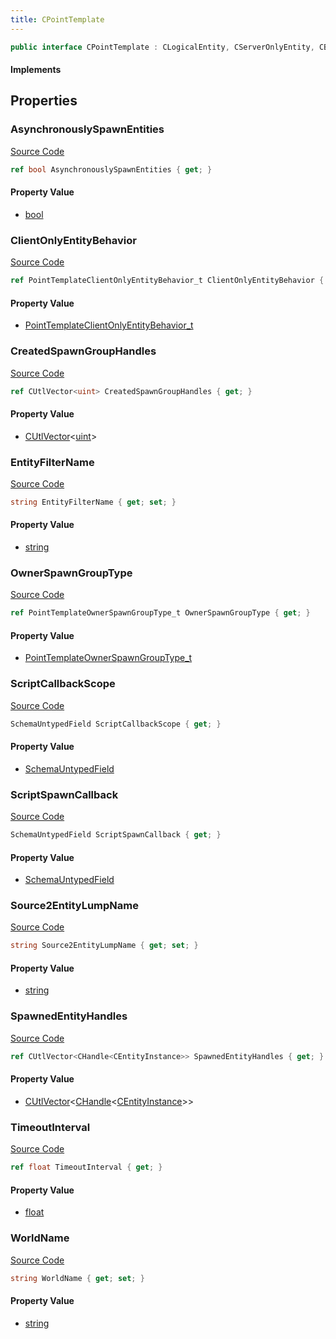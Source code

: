 ```yaml
---
title: CPointTemplate
---
```


```csharp
public interface CPointTemplate : CLogicalEntity, CServerOnlyEntity, CBaseEntity, CEntityInstance, ISchemaClass<CEntityInstance>, ISchemaClass<CBaseEntity>, ISchemaClass<CServerOnlyEntity>, ISchemaClass<CLogicalEntity>, ISchemaClass<CPointTemplate>, ISchemaField, ISchemaClass, INativeHandle
```

#### Implements

## Properties

### AsynchronouslySpawnEntities

[Source Code](https://github.com/swiftly-solution/swiftlys2/blob/main/managed/src/SwiftlyS2.Generated/Schemas/Interfaces/CPointTemplate.cs#L25)

```csharp
ref bool AsynchronouslySpawnEntities { get; }
```

#### Property Value

- [bool](https://learn.microsoft.com/dotnet/api/system.boolean)

### ClientOnlyEntityBehavior

[Source Code](https://github.com/swiftly-solution/swiftlys2/blob/main/managed/src/SwiftlyS2.Generated/Schemas/Interfaces/CPointTemplate.cs#L27)

```csharp
ref PointTemplateClientOnlyEntityBehavior_t ClientOnlyEntityBehavior { get; }
```

#### Property Value

- [PointTemplateClientOnlyEntityBehavior_t](/docs/api/shared/schemadefinitions/pointtemplateclientonlyentitybehavior_t)

### CreatedSpawnGroupHandles

[Source Code](https://github.com/swiftly-solution/swiftlys2/blob/main/managed/src/SwiftlyS2.Generated/Schemas/Interfaces/CPointTemplate.cs#L31)

```csharp
ref CUtlVector<uint> CreatedSpawnGroupHandles { get; }
```

#### Property Value

- [CUtlVector](/docs/api/-1)<[uint](https://learn.microsoft.com/dotnet/api/system.uint32)>

### EntityFilterName

[Source Code](https://github.com/swiftly-solution/swiftlys2/blob/main/managed/src/SwiftlyS2.Generated/Schemas/Interfaces/CPointTemplate.cs#L21)

```csharp
string EntityFilterName { get; set; }
```

#### Property Value

- [string](https://learn.microsoft.com/dotnet/api/system.string)

### OwnerSpawnGroupType

[Source Code](https://github.com/swiftly-solution/swiftlys2/blob/main/managed/src/SwiftlyS2.Generated/Schemas/Interfaces/CPointTemplate.cs#L29)

```csharp
ref PointTemplateOwnerSpawnGroupType_t OwnerSpawnGroupType { get; }
```

#### Property Value

- [PointTemplateOwnerSpawnGroupType_t](/docs/api/shared/schemadefinitions/pointtemplateownerspawngrouptype_t)

### ScriptCallbackScope

[Source Code](https://github.com/swiftly-solution/swiftlys2/blob/main/managed/src/SwiftlyS2.Generated/Schemas/Interfaces/CPointTemplate.cs#L39)

```csharp
SchemaUntypedField ScriptCallbackScope { get; }
```

#### Property Value

- [SchemaUntypedField](/docs/api/shared/schemas/schemauntypedfield)

### ScriptSpawnCallback

[Source Code](https://github.com/swiftly-solution/swiftlys2/blob/main/managed/src/SwiftlyS2.Generated/Schemas/Interfaces/CPointTemplate.cs#L36)

```csharp
SchemaUntypedField ScriptSpawnCallback { get; }
```

#### Property Value

- [SchemaUntypedField](/docs/api/shared/schemas/schemauntypedfield)

### Source2EntityLumpName

[Source Code](https://github.com/swiftly-solution/swiftlys2/blob/main/managed/src/SwiftlyS2.Generated/Schemas/Interfaces/CPointTemplate.cs#L19)

```csharp
string Source2EntityLumpName { get; set; }
```

#### Property Value

- [string](https://learn.microsoft.com/dotnet/api/system.string)

### SpawnedEntityHandles

[Source Code](https://github.com/swiftly-solution/swiftlys2/blob/main/managed/src/SwiftlyS2.Generated/Schemas/Interfaces/CPointTemplate.cs#L33)

```csharp
ref CUtlVector<CHandle<CEntityInstance>> SpawnedEntityHandles { get; }
```

#### Property Value

- [CUtlVector](/docs/api/-1)<[CHandle](/docs/api/shared/natives/chandle-1)<[CEntityInstance](/docs/api/shared/schemadefinitions/centityinstance)>>

### TimeoutInterval

[Source Code](https://github.com/swiftly-solution/swiftlys2/blob/main/managed/src/SwiftlyS2.Generated/Schemas/Interfaces/CPointTemplate.cs#L23)

```csharp
ref float TimeoutInterval { get; }
```

#### Property Value

- [float](https://learn.microsoft.com/dotnet/api/system.single)

### WorldName

[Source Code](https://github.com/swiftly-solution/swiftlys2/blob/main/managed/src/SwiftlyS2.Generated/Schemas/Interfaces/CPointTemplate.cs#L17)

```csharp
string WorldName { get; set; }
```

#### Property Value

- [string](https://learn.microsoft.com/dotnet/api/system.string)

